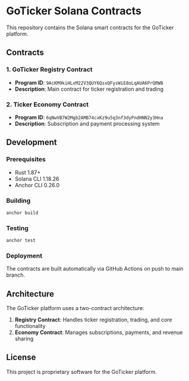 # GoTicker Solana Contracts

This repository contains the Solana smart contracts for the GoTicker platform.

## Contracts

### 1. GoTicker Registry Contract
- **Program ID**: `9AcKM9kiHLxM22V3QUY6QsxQFysWiE8oLqAUA6PrQRWB`
- **Description**: Main contract for ticker registration and trading

### 2. Ticker Economy Contract  
- **Program ID**: `6qNwVB7W2Mgb2AMB74cxKz9u5q3nf3dyPndHNN2y3Hna`
- **Description**: Subscription and payment processing system

## Development

### Prerequisites
- Rust 1.87+
- Solana CLI 1.18.26
- Anchor CLI 0.26.0

### Building
```bash
anchor build
```

### Testing
```bash
anchor test
```

### Deployment
The contracts are built automatically via GitHub Actions on push to main branch.

## Architecture

The GoTicker platform uses a two-contract architecture:
1. **Registry Contract**: Handles ticker registration, trading, and core functionality
2. **Economy Contract**: Manages subscriptions, payments, and revenue sharing

## License

This project is proprietary software for the GoTicker platform. 